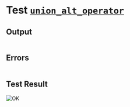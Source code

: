 # Test [`union_alt_operator`](../doc/libs/std/ops/union.md#L17)

## Output

```,plain
```

## Errors

```,plain
```

## Test Result

![OK](../doc/libs/std/ops/.test/union_alt_operator.png)
